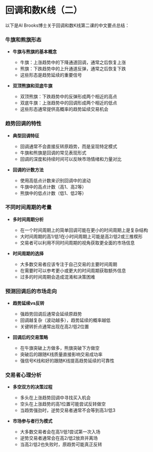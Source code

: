 # 回调和数K线（二）

以下是Al Brooks博士关于回调和数K线第二课的中文要点总结：

### 牛旗和熊旗形态
- **牛旗与熊旗的基本概念**
  - 牛旗：上涨趋势中的下降通道回调，通常之后恢复上涨
  - 熊旗：下跌趋势中的上升通道反弹，通常之后恢复下跌
  - 这些形态是趋势延续的重要信号

- **双顶熊旗和双底牛旗**
  - 双顶熊旗：下跌趋势中的反弹形成两个相近的高点
  - 双底牛旗：上涨趋势中的回调形成两个相近的低点
  - 这些形态通常提供高概率的趋势延续交易机会

### 趋势回调的特性
- **典型回调特征**
  - 回调通常不会直接反转原趋势，而是呈现特定模式
  - 牛旗和熊旗是回调的常见表现形式
  - 回调的深度和持续时间可以反映市场情绪和力量对比

- **回调的计数方法**
  - 使用高低点计数来识别回调中的波动
  - 牛旗中的高点计数（高1、高2等）
  - 熊旗中的低点计数（低1、低2等）

### 不同时间周期的考量
- **多时间周期分析**
  - 在一个时间周期上的简单回调可能在更小的时间周期上是复杂结构
  - 大时间周期的高1/低1在小时间周期上可能是高2/低2或三推楔形
  - 交易者可以利用不同时间周期的视角获取更全面的市场信息

- **时间周期的选择**
  - 大多数交易者应该专注于自己交易的主要时间周期
  - 在需要时可以参考更小或更大的时间周期获取额外信息
  - 过多的时间周期会造成混淆和决策困难

### 预测回调后的市场走向
- **趋势延续vs反转**
  - 强趋势回调后通常会延续原趋势
  - 回调越复杂（波动越多），趋势延续的概率越低
  - 关键转折点通常出现在高2/低2位置

- **回调后的交易策略**
  - 在牛旗突破上方做多，熊旗突破下方做空
  - 突破后的跟随K线质量直接影响交易成功率
  - 强信号K线和好的跟随K线提高趋势延续的可靠性

### 交易者心理分析
- **多空双方的决策过程**
  - 多头在上涨趋势回调中寻找买入机会
  - 空头在上涨趋势的高1位置可能尝试反转做空
  - 当趋势强劲时，逆势交易者通常不会等到高3/低3

- **市场参与者行为模式**
  - 大多数交易者会在高1/低1尝试第一次入场
  - 逆势交易者通常会在高2/低2放弃并离场
  - 当高2/低2也失败时，原趋势可能真正反转 